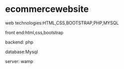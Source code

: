 # ecommercewebsite
web technologies:HTML,CSS,BOOTSTRAP,PHP,MYSQL


front end:html,css,bootstrap   

backend: php

database:Mysql

server: wamp
